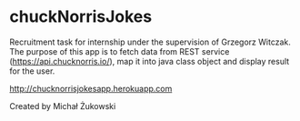 # chuckNorrisJokes
Recruitment task for internship under the supervision of Grzegorz Witczak. The purpose of this app is to fetch data
from REST service (https://api.chucknorris.io/), map it into java class object and display result for the user.

http://chucknorrisjokesapp.herokuapp.com

Created by Michał Żukowski

